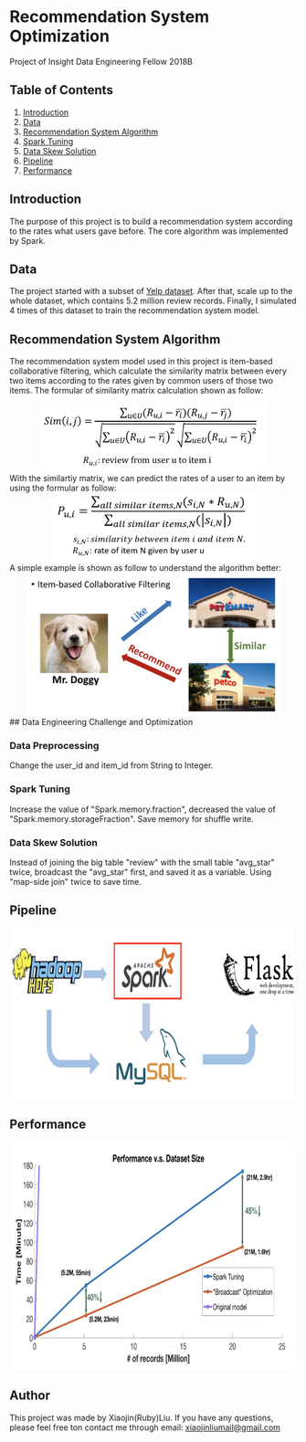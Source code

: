 # Recommendation System Optimization
Project of Insight Data Engineering Fellow 2018B

## Table of Contents
1. [Introduction](README.md#introduction)
2. [Data](README.md#data)
3. [Recommendation System Algorithm](README.md#recommendation-system-algorithm)
4. [Spark Tuning](README.md#spark-tuning)
5. [Data Skew Solution](README.md#data-skew-solution)
6. [Pipeline](README.md#pipeline)
7. [Performance](README.md#performance)

## Introduction
The purpose of this project is to build a recommendation system according to the rates what users gave before. The core algorithm was implemented by Spark. 

## Data
The project started with a subset of [Yelp dataset](https://www.yelp.com/dataset). After that, scale up to the whole dataset, which contains 5.2 million review records. Finally, I simulated 4 times of this dataset to train the recommendation system model.

## Recommendation System Algorithm
The recommendation system model used in this project is item-based collaborative filtering, which calculate the similarity matrix between every two items according to the rates given by common users of those two items. 
The formular of similarity matrix calculation shown as follow:

<div align=center><img width="400" height="120" src="https://github.com/Xiaojin1215/RecommendationSystemOpt/blob/master/Slides/img/cf-formular.png"/></div>
With the similartiy matrix, we can predict the rates of a user to an item by using the formular as follow:
<div align=center><img width="360" height="120" src="https://github.com/Xiaojin1215/RecommendationSystemOpt/blob/master/Slides/img/cf-predict-formular.png"/></div>
A simple example is shown as follow to understand the algorithm better:
<div align=center><img width="450" height="250" src="https://github.com/Xiaojin1215/RecommendationSystemOpt/blob/master/Slides/img/cf-img.png"/></div>
## Data Engineering Challenge and Optimization

### Data Preprocessing

Change the user_id and item_id from String to Integer.

### Spark Tuning
Increase the value of "Spark.memory.fraction", decreased the value of "Spark.memory.storageFraction". Save memory for shuffle write. 

### Data Skew Solution
Instead of joining the big table "review" with the small table "avg_star" twice, broadcast the "avg_star" first, and saved it as a variable. Using "map-side join" twice to save time. 

## Pipeline
<div align=center><img width="720" height="300" src="https://github.com/Xiaojin1215/RecommendationSystemOpt/blob/master/Slides/img/pipeline.png"/></div>

## Performance
<div align=center><img width="720" height="400" src="https://github.com/Xiaojin1215/RecommendationSystemOpt/blob/master/Slides/img/performance.png"/></div>

## Author
This project was made by Xiaojin(Ruby)Liu. If you have any questions, please feel free ton contact me through email: <xiaojinliumail@gmail.com>

